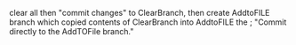 
clear all then "commit changes" to ClearBranch, then create AddtoFILE branch which copied contents of ClearBranch into AddtoFILE
the ; "Commit directly to the AddTOFile branch."

